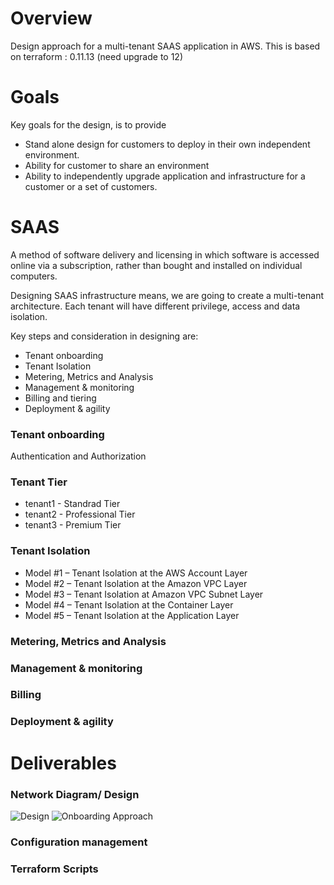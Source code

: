 # Overview
Design approach for a multi-tenant SAAS application in AWS. This is based on terraform : 0.11.13 (need upgrade to 12)

# Goals
Key goals for the design, is to provide
* Stand alone design for customers to deploy in their own independent environment.
* Ability for customer to share an environment
* Ability to independently upgrade application and infrastructure for a customer or a set of customers.

# SAAS
A method of software delivery and licensing in which software is accessed online via a subscription, rather than bought and installed on individual computers.

Designing SAAS infrastructure means, we are going to create a multi-tenant architecture. Each tenant will have different privilege, access and data isolation.

Key steps and consideration in designing are:

* Tenant onboarding
* Tenant Isolation
* Metering, Metrics and Analysis
* Management & monitoring
* Billing and tiering
* Deployment & agility

### Tenant onboarding
Authentication and Authorization

### Tenant Tier

* tenant1 - Standrad Tier
* tenant2 - Professional Tier
* tenant3 - Premium Tier

### Tenant Isolation

* Model #1 – Tenant Isolation at the AWS Account Layer
* Model #2 – Tenant Isolation at the Amazon VPC Layer
* Model #3 – Tenant Isolation at Amazon VPC Subnet Layer
* Model #4 – Tenant Isolation at the Container Layer
* Model #5 – Tenant Isolation at the Application Layer

### Metering, Metrics and Analysis

### Management & monitoring

### Billing

### Deployment & agility

# Deliverables

### Network Diagram/ Design

![Design](./design.png?raw=true "Title")
![Onboarding Approach](./Auth.png?raw=true "Title")

### Configuration management

### Terraform Scripts
